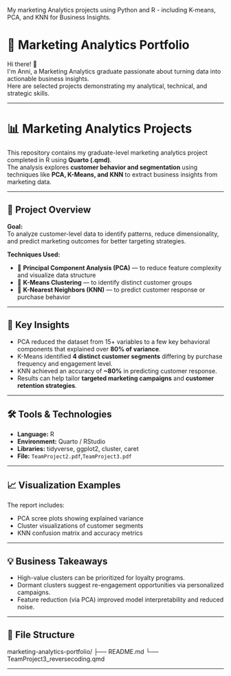 My marketing Analytics projects using Python and R - including K-means, PCA, and KNN for Business Insights.
# 🌿 Marketing Analytics Portfolio

Hi there! 👋  
I'm Anni, a Marketing Analytics graduate passionate about turning data into actionable business insights.  
Here are selected projects demonstrating my analytical, technical, and strategic skills.

---
# 📊 Marketing Analytics Projects

This repository contains my graduate-level marketing analytics project completed in R using **Quarto (.qmd)**.  
The analysis explores **customer behavior and segmentation** using techniques like **PCA, K-Means, and KNN** to extract business insights from marketing data.

---

## 🧩 Project Overview
**Goal:**  
To analyze customer-level data to identify patterns, reduce dimensionality, and predict marketing outcomes for better targeting strategies.

**Techniques Used:**
- 🧮 **Principal Component Analysis (PCA)** — to reduce feature complexity and visualize data structure  
- 🎯 **K-Means Clustering** — to identify distinct customer groups  
- 🤖 **K-Nearest Neighbors (KNN)** — to predict customer response or purchase behavior  

---

## 🧠 Key Insights
- PCA reduced the dataset from 15+ variables to a few key behavioral components that explained over **80% of variance**.  
- K-Means identified **4 distinct customer segments** differing by purchase frequency and engagement level.  
- KNN achieved an accuracy of **~80%** in predicting customer response.  
- Results can help tailor **targeted marketing campaigns** and **customer retention strategies**.

---

## 🛠 Tools & Technologies
- **Language:** R  
- **Environment:** Quarto / RStudio  
- **Libraries:** tidyverse, ggplot2, cluster, caret  
- **File:** `TeamProject2.pdf`,`TeamProject3.pdf`  

---

## 📈 Visualization Examples
The report includes:
- PCA scree plots showing explained variance  
- Cluster visualizations of customer segments  
- KNN confusion matrix and accuracy metrics  

---

## 💡 Business Takeaways
- High-value clusters can be prioritized for loyalty programs.  
- Dormant clusters suggest re-engagement opportunities via personalized campaigns.  
- Feature reduction (via PCA) improved model interpretability and reduced noise.

---

## 📂 File Structure
marketing-analytics-portfolio/
├── README.md
└── TeamProject3_reversecoding.qmd


---

 
 
